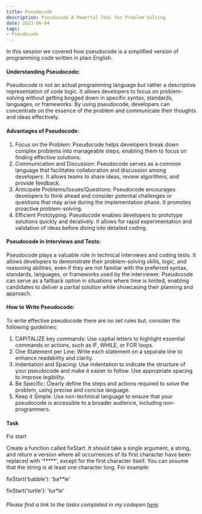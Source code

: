 ```yaml
---
title: Pseudocode 
description: Pseudocode A Powerful Tool for Problem Solving
date: 2023-06-04
tags: 
- Pseudocode
---
```



In this session we covered how pseudocode is a simplified version of programming code written in plain English. 

#### Understanding Pseudocode:
Pseudocode is not an actual programming language but rather a descriptive representation of code logic. It allows developers to focus on problem-solving without getting bogged down in specific syntax, standards, languages, or frameworks. By using pseudocode, developers can concentrate on the essence of the problem and communicate their thoughts and ideas effectively.

#### Advantages of Pseudocode:
1. Focus on the Problem: Pseudocode helps developers break down complex problems into manageable steps, enabling them to focus on finding effective solutions.
2. Communication and Discussion: Pseudocode serves as a common language that facilitates collaboration and discussion among developers. It allows teams to share ideas, review algorithms, and provide feedback.
3. Anticipate Problems/Issues/Questions: Pseudocode encourages developers to think ahead and consider potential challenges or questions that may arise during the implementation phase. It promotes proactive problem-solving.
4. Efficient Prototyping: Pseudocode enables developers to prototype solutions quickly and iteratively. It allows for rapid experimentation and validation of ideas before diving into detailed coding.

#### Pseudocode in Interviews and Tests:
Pseudocode plays a valuable role in technical interviews and coding tests. It allows developers to demonstrate their problem-solving skills, logic, and reasoning abilities, even if they are not familiar with the preferred syntax, standards, languages, or frameworks used by the interviewer. Pseudocode can serve as a fallback option in situations where time is limited, enabling candidates to deliver a partial solution while showcasing their planning and approach.

#### How to Write Pseudocode:
To write effective pseudocode there are no set rules but, consider the following guidelines:
1. CAPITALIZE key commands: Use capital letters to highlight essential commands or actions, such as IF, WHILE, or FOR loops.
2. One Statement per Line: Write each statement on a separate line to enhance readability and clarity.
3. Indentation and Spacing: Use indentation to indicate the structure of your pseudocode and make it easier to follow. Use appropriate spacing to improve legibility.
4. Be Specific: Clearly define the steps and actions required to solve the problem, using precise and concise language.
5. Keep it Simple: Use non-technical language to ensure that your pseudocode is accessible to a broader audience, including non-programmers.

#### Task 

Fix start

Create a function called fixStart. It should take a single argument, a string, and return a version where all occurrences of its first character have been replaced with ‘*****’, except for the first character itself. You can assume that the string is at least one character long. For example:


fixStart('babble'): 'ba**le'

fixStart('turtle'): 'tur*le'

###### Please find a link to the tasks completed in my codepen <a href="https://codepen.io/C-siegel31/pen/MWPooRe">here</a>.